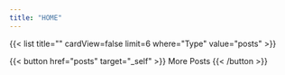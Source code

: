 ```yaml
---
title: "HOME"
---
```


{{< list title="" cardView=false limit=6 where="Type" value="posts" >}}

{{< button href="posts" target="_self" >}}
More Posts
{{< /button >}}

<!-- <button class="bg-transparent hover:text-primary-500 prose dark:prose-invert font-semibold hover:text-white py-2 px-4 border border-primary-500 hover:border-transparent rounded" href="posts" target="_self" role="button" >
      显示更多
    </button> -->